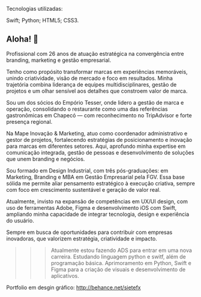 Tecnologias utilizadas:

Swift;
Python;
HTML5;
CSS3.

## Aloha! 👋

Profissional com 26 anos de atuação estratégica na convergência entre branding, marketing e gestão empresarial.

Tenho como propósito transformar marcas em experiências memoráveis, unindo criatividade, visão de mercado e foco em resultados. Minha trajetória combina liderança de equipes multidisciplinares, gestão de projetos e um olhar sensível aos detalhes que constroem valor de marca.

Sou um dos sócios do Empório Tesser, onde lidero a gestão de marca e operação, consolidando o restaurante como uma das referências gastronômicas em Chapecó — com reconhecimento no TripAdvisor e forte presença regional.

Na Mape Inovação & Marketing, atuo como coordenador administrativo e gestor de projetos, fortalecendo estratégias de posicionamento e inovação para marcas em diferentes setores. Aqui, aprofundo minha expertise em comunicação integrada, gestão de pessoas e desenvolvimento de soluções que unem branding e negócios.

Sou formado em Design Industrial, com três pós-graduações: em Marketing, Branding e MBA em Gestão Empresarial pela FGV. Essa base sólida me permite aliar pensamento estratégico à execução criativa, sempre com foco em crescimento sustentável e geração de valor real.

Atualmente, invisto na expansão de competências em UX/UI design, com uso de ferramentas Adobe,  Figma e desenvolvimento iOS com Swift, ampliando minha capacidade de integrar tecnologia, design e experiência do usuário.

Sempre em busca de oportunidades para contribuir com empresas inovadoras, que valorizem estratégia, criatividade e impacto.

  >>> Atualmente estou fazendo ADS para entrar em uma nova carreira.
  >>> Estudando linguagem python e switf, além de programação básica.
  >>> Aprimoramento em Python, Swift e Figma para a criação de visuais e desenvolvimento de aplicativos.

Portfolio em desgin gráfico: http://behance.net/sietefx
